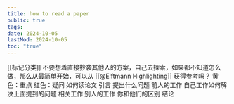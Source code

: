```yaml
---
title: how to read a paper
public: true
tags:
date: 2024-10-05
lastMod: 2024-10-05
toc: "true"
---
```


[[标记分类]] 不要想着直接抄袭其他人的方案，自己去探索，如果都不知道怎么做，那么从最简单开始，可以从 [[@Elftmann Highlighting]] 获得参考吗？
黄色：重点
红色：疑问
如何读论文
引言
提出什么问题
前人的工作
自己工作如何解决上面提到的问题
相关工作
别人的工作
你和他们的区别
结论